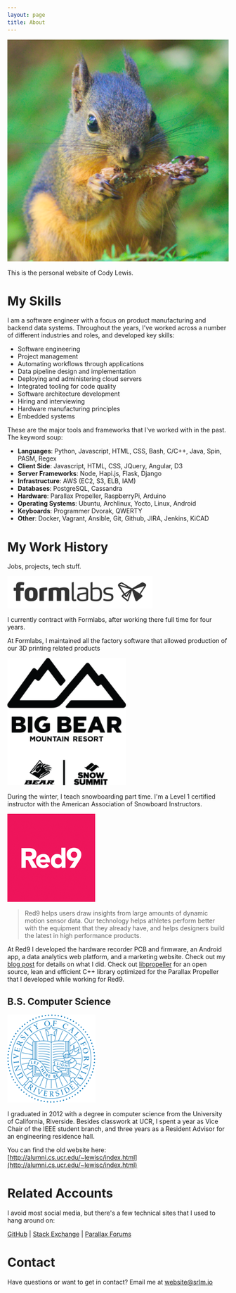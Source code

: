 ```yaml
---
layout: page
title: About
---
```


![](/public/avatar_small_icon.png)

This is the personal website of Cody Lewis.


# My Skills


I am a software engineer with a focus on product manufacturing and backend data systems. Throughout the years, I've worked across a number of different industries and roles, and developed key skills:
* Software engineering
* Project management
* Automating workflows through applications
* Data pipeline design and implementation
* Deploying and administering cloud servers
* Integrated tooling for code quality
* Software architecture development
* Hiring and interviewing
* Hardware manufacturing principles
* Embedded systems

These are the major tools and frameworks that I've worked with in the past. The keyword soup:
* **Languages**: Python, Javascript, HTML, CSS, Bash, C/C++, Java, Spin, PASM, Regex
* **Client Side**: Javascript, HTML, CSS, JQuery, Angular, D3
* **Server Frameworks**: Node, Hapi.js, Flask, Django
* **Infrastructure**: AWS (EC2, S3, ELB, IAM)
* **Databases**: PostgreSQL, Cassandra
* **Hardware**: Parallax Propeller, RaspberryPi, Arduino
* **Operating Systems**: Ubuntu, Archlinux, Yocto, Linux, Android
* **Keyboards**: Programmer Dvorak, QWERTY
* **Other**: Docker, Vagrant, Ansible, Git, Github, JIRA, Jenkins, KiCAD


# My Work History

Jobs, projects, tech stuff.



[![](/public/images/formlabs-logo.png)](http://formlabs.com/)

I currently contract with Formlabs, after working there full time for four years.

At Formlabs, I maintained all the factory software that allowed production of our 3D printing related products




[![](/public/images/bbmr-logo.png)](https://www.bigbearmountainresort.com/)

During the winter, I teach snowboarding part time. I'm a Level 1 certified instructor with the American Association of Snowboard Instructors.




[![](/public/images/red9-logo.png)](https://redninesensor.com/)

> Red9 helps users draw insights from large amounts of dynamic motion sensor data. Our technology helps athletes perform better with the equipment that they already have, and helps designers build the latest in high performance products.

At Red9 I developed the hardware recorder PCB and firmware, an Android app, a data analytics web platform, and a marketing website. Check out my [blog post](https://srlm.io/2018/02/17/red9-data-science-platform/) for details on what I did. Check out [libpropeller](https://github.com/libpropeller/libpropeller) for an open source, lean and efficient C++ library optimized for the Parallax Propeller that I developed while working for Red9.

## B.S. Computer Science

![](/public/images/UC_Riverside_seal_small.png)

I graduated in 2012 with a degree in computer science from the University of California, Riverside. Besides classwork at UCR, I spent a year as Vice Chair of the IEEE student branch, and three years as a Resident Advisor for an engineering residence hall.

You can find the old website here: [http://alumni.cs.ucr.edu/~lewisc/index.html](http://alumni.cs.ucr.edu/~lewisc/index.html)

# Related Accounts

I avoid most social media, but there's a few technical sites that I used to hang around on:

[GitHub](https://github.com/srlm-io) |
[Stack Exchange](http://stackexchange.com/users/2927173/srlm) |
[Parallax Forums](http://forums.parallax.com/member.php/53784-SRLM)


# Contact

Have questions or want to get in contact? Email me at [website@srlm.io](mailto:website@srlm.io)
